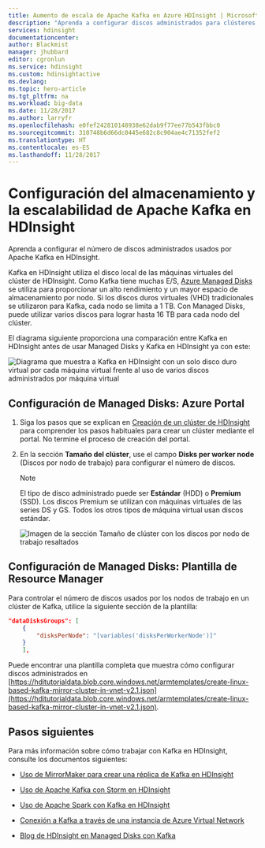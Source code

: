 ```yaml
---
title: Aumento de escala de Apache Kafka en Azure HDInsight | Microsoft Docs
description: "Aprenda a configurar discos administrados para clústeres de Apache Kafka en Azure HDInsight para aumentar la escalabilidad."
services: hdinsight
documentationcenter: 
author: Blackmist
manager: jhubbard
editor: cgronlun
ms.service: hdinsight
ms.custom: hdinsightactive
ms.devlang: 
ms.topic: hero-article
ms.tgt_pltfrm: na
ms.workload: big-data
ms.date: 11/28/2017
ms.author: larryfr
ms.openlocfilehash: e0fef242810148938e62dab9f77ee77b543fbbc0
ms.sourcegitcommit: 310748b6d66dc0445e682c8c904ae4c71352fef2
ms.translationtype: HT
ms.contentlocale: es-ES
ms.lasthandoff: 11/28/2017
---
```

# <a name="configure-storage-and-scalability-for-apache-kafka-on-hdinsight"></a>Configuración del almacenamiento y la escalabilidad de Apache Kafka en HDInsight

Aprenda a configurar el número de discos administrados usados por Apache Kafka en HDInsight.

Kafka en HDInsight utiliza el disco local de las máquinas virtuales del clúster de HDInsight. Como Kafka tiene muchas E/S, [Azure Managed Disks](../../virtual-machines/windows/managed-disks-overview.md) se utiliza para proporcionar un alto rendimiento y un mayor espacio de almacenamiento por nodo. Si los discos duros virtuales (VHD) tradicionales se utilizaron para Kafka, cada nodo se limita a 1 TB. Con Managed Disks, puede utilizar varios discos para lograr hasta 16 TB para cada nodo del clúster.

El diagrama siguiente proporciona una comparación entre Kafka en HDInsight antes de usar Managed Disks y Kafka en HDInsight ya con este:

![Diagrama que muestra a Kafka en HDInsight con un solo disco duro virtual por cada máquina virtual frente al uso de varios discos administrados por máquina virtual](./media/apache-kafka-scalability/kafka-with-managed-disks-architecture.png)

## <a name="configure-managed-disks-azure-portal"></a>Configuración de Managed Disks: Azure Portal

1. Siga los pasos que se explican en [Creación de un clúster de HDInsight](../hdinsight-hadoop-create-linux-clusters-portal.md) para comprender los pasos habituales para crear un clúster mediante el portal. No termine el proceso de creación del portal.

2. En la sección __Tamaño del clúster__, use el campo __Disks per worker node__ (Discos por nodo de trabajo) para configurar el número de discos.

    > [!NOTE]
    > El tipo de disco administrado puede ser __Estándar__ (HDD) o __Premium__ (SSD). Los discos Premium se utilizan con máquinas virtuales de las series DS y GS. Todos los otros tipos de máquina virtual usan discos estándar.

    ![Imagen de la sección Tamaño de clúster con los discos por nodo de trabajo resaltados](./media/apache-kafka-scalability/set-managed-disks-portal.png)

## <a name="configure-managed-disks-resource-manager-template"></a>Configuración de Managed Disks: Plantilla de Resource Manager

Para controlar el número de discos usados por los nodos de trabajo en un clúster de Kafka, utilice la siguiente sección de la plantilla:

```json
"dataDisksGroups": [
    {
        "disksPerNode": "[variables('disksPerWorkerNode')]"
    }
    ],
```

Puede encontrar una plantilla completa que muestra cómo configurar discos administrados en [https://hditutorialdata.blob.core.windows.net/armtemplates/create-linux-based-kafka-mirror-cluster-in-vnet-v2.1.json](https://hditutorialdata.blob.core.windows.net/armtemplates/create-linux-based-kafka-mirror-cluster-in-vnet-v2.1.json).

## <a name="next-steps"></a>Pasos siguientes

Para más información sobre cómo trabajar con Kafka en HDInsight, consulte los documentos siguientes:

* [Uso de MirrorMaker para crear una réplica de Kafka en HDInsight](apache-kafka-mirroring.md)
* [Uso de Apache Kafka con Storm en HDInsight](../hdinsight-apache-storm-with-kafka.md)
* [Uso de Apache Spark con Kafka en HDInsight](../hdinsight-apache-spark-with-kafka.md)
* [Conexión a Kafka a través de una instancia de Azure Virtual Network](apache-kafka-connect-vpn-gateway.md)

* [Blog de HDInsight en Managed Disks con Kafka](https://azure.microsoft.com/blog/announcing-public-preview-of-apache-kafka-on-hdinsight-with-azure-managed-disks/)